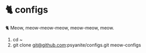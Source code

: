 # 🐈 configs
🐈 Meow, meow-meow-meow, meow-meow, meow.

1. cd ~
2. git clone git@github.com:psyanite/configs.git meow-configs
